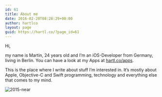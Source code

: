```yaml
---
id: 61
title: About me
date: 2016-02-20T08:28:29+00:00
author: hartlco
layout: page
guid: https://hartl.co/?page_id=61
---
```

Hi,

my name is Martin, 24 years old and I’m an iOS-Developer from Germany, living in Berlin. You can have a look at my Apps at <a href="http://hartl.co/apps/" target="_blank">hartl.co/apps</a>.

This is the place where I write about stuff I’m interested in. It’s mostly about Apple, Objective-C and Swift programming, technology and everything else that comes to my mind.

<img src="https://i0.wp.com/hartl.co/wp-content/uploads/2016/02/2015-near.jpg?fit=760%2C760&#038;ssl=1" alt="2015-near" class="alignnone size-full wp-image-50" srcset="https://i0.wp.com/hartl.co/wp-content/uploads/2016/02/2015-near.jpg?w=817&ssl=1 817w, https://i0.wp.com/hartl.co/wp-content/uploads/2016/02/2015-near.jpg?resize=150%2C150&ssl=1 150w, https://i0.wp.com/hartl.co/wp-content/uploads/2016/02/2015-near.jpg?resize=300%2C300&ssl=1 300w, https://i0.wp.com/hartl.co/wp-content/uploads/2016/02/2015-near.jpg?resize=768%2C768&ssl=1 768w" sizes="(max-width: 760px) 100vw, 760px" data-recalc-dims="1" />